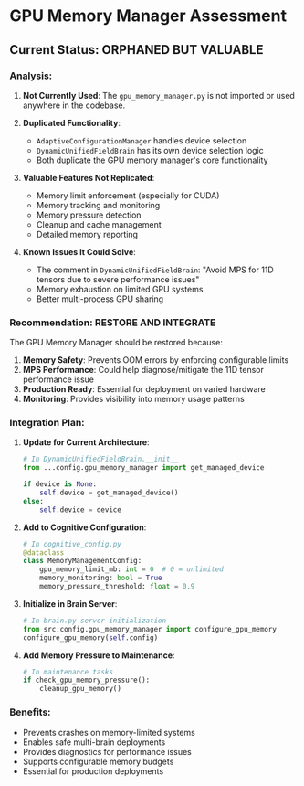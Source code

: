 # GPU Memory Manager Assessment

## Current Status: **ORPHANED BUT VALUABLE**

### Analysis:

1. **Not Currently Used**: The `gpu_memory_manager.py` is not imported or used anywhere in the codebase.

2. **Duplicated Functionality**: 
   - `AdaptiveConfigurationManager` handles device selection
   - `DynamicUnifiedFieldBrain` has its own device selection logic
   - Both duplicate the GPU memory manager's core functionality

3. **Valuable Features Not Replicated**:
   - Memory limit enforcement (especially for CUDA)
   - Memory tracking and monitoring
   - Memory pressure detection
   - Cleanup and cache management
   - Detailed memory reporting

4. **Known Issues It Could Solve**:
   - The comment in `DynamicUnifiedFieldBrain`: "Avoid MPS for 11D tensors due to severe performance issues"
   - Memory exhaustion on limited GPU systems
   - Better multi-process GPU sharing

### Recommendation: **RESTORE AND INTEGRATE**

The GPU Memory Manager should be restored because:

1. **Memory Safety**: Prevents OOM errors by enforcing configurable limits
2. **MPS Performance**: Could help diagnose/mitigate the 11D tensor performance issue
3. **Production Ready**: Essential for deployment on varied hardware
4. **Monitoring**: Provides visibility into memory usage patterns

### Integration Plan:

1. **Update for Current Architecture**:
   ```python
   # In DynamicUnifiedFieldBrain.__init__
   from ...config.gpu_memory_manager import get_managed_device
   
   if device is None:
       self.device = get_managed_device()
   else:
       self.device = device
   ```

2. **Add to Cognitive Configuration**:
   ```python
   # In cognitive_config.py
   @dataclass
   class MemoryManagementConfig:
       gpu_memory_limit_mb: int = 0  # 0 = unlimited
       memory_monitoring: bool = True
       memory_pressure_threshold: float = 0.9
   ```

3. **Initialize in Brain Server**:
   ```python
   # In brain.py server initialization
   from src.config.gpu_memory_manager import configure_gpu_memory
   configure_gpu_memory(self.config)
   ```

4. **Add Memory Pressure to Maintenance**:
   ```python
   # In maintenance tasks
   if check_gpu_memory_pressure():
       cleanup_gpu_memory()
   ```

### Benefits:

- Prevents crashes on memory-limited systems
- Enables safe multi-brain deployments
- Provides diagnostics for performance issues
- Supports configurable memory budgets
- Essential for production deployments
